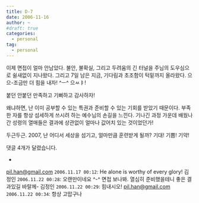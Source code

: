 ```yaml
---
title: D-7
date: 2006-11-16
author: ~
#draft: true
categories:
  - personal
tag:
  - personal
---
```




이제 면접이 얼마 안남았다.
불안, 불확실, 그리고 두려움의 긴 터널을 주님의 도우심으로 쉴새없이 지나왔다. 그리고 7일 남은 지금, 기다림과 초조함이 턱밑까지 올라왔다. 으으-조금만 더 힘을 내자! ^ㅡ^ 으ㅆㅑ!

붙던 안붙던 
만족하고 
기뻐하고 
감사하자! 

왜냐하면, 난 이미 공부할 수 있는 특권과 준비할 수 있는 기회를 받았기 때문이다. 부족한 자를 항상 섬세하게 쓰시려 하는 예수님의 손길을 느낀다. 기나긴 과정 가운데 배웠나간 성령의 열매들은 결과에 상관없이 얼마나 값어치 있는 것이었던가!

두근두근. 
2007, 난 어디서 세상을 섬기고, 얼마만큼 훈련받게 될까? 
기대! 기쁨! 기약!



 댓글  4개가 달렸습니다.

- 
pil.han@gmail.com `2006.11.17 00:12`: 
He alone is worthy of every glory!
김정인 `2006.11.22 00:28`: 
오랜만이네요 ^-^ 면접 보나봐. 열심히 준비했을테니 좋은 결과있길 바랄께-
김정인 `2006.11.22 00:29`: 
힘내시오!
pil.han@gmail.com `2006.11.22 00:34`: 
항상 고맙구나





